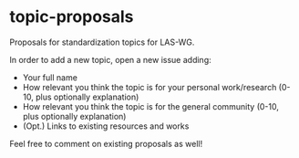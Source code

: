 # topic-proposals
Proposals for standardization topics for LAS-WG.

In order to add a new topic, open a new issue adding:
- Your full name
- How relevant you think the topic is for your personal work/research (0-10, plus optionally explanation)
- How relevant you think the topic is for the general community (0-10, plus optionally explanation)
- (Opt.) Links to existing resources and works

Feel free to comment on existing proposals as well!
